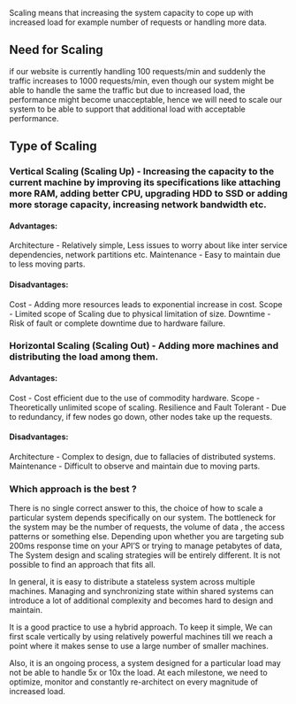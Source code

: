 Scaling means that increasing the system capacity to cope up with increased load for example number of requests or handling more data. 

## Need for Scaling

if our website is currently handling 100 requests/min and suddenly the traffic increases to 1000 requests/min, even though our system might be able to handle the same the traffic but due to increased load, the performance might become unacceptable, hence we will need to scale our system to be able to support that additional load with acceptable performance.

## Type of Scaling

### Vertical Scaling (Scaling Up) - Increasing the capacity to the current machine by improving its specifications like attaching more RAM, adding better CPU, upgrading HDD to SSD or adding more storage capacity, increasing network bandwidth etc.

#### Advantages: 
Architecture - Relatively simple, Less issues to worry about like inter service dependencies, network partitions etc.
Maintenance - Easy to maintain due to less moving parts.

#### Disadvantages:
Cost - Adding more resources leads to exponential increase in cost.
Scope - Limited scope of Scaling due to physical limitation of size.
Downtime - Risk of fault or complete downtime due to hardware failure. 

### Horizontal Scaling (Scaling Out) - Adding more machines and distributing the load among them. 

#### Advantages: 
Cost - Cost efficient due to the use of commodity hardware.
Scope - Theoretically unlimited scope of scaling.
Resilience and Fault Tolerant - Due to redundancy, if few nodes go down, other nodes take up the requests.

#### Disadvantages:
Architecture - Complex to design, due to fallacies of distributed systems.
Maintenance - Difficult to observe and maintain due to moving parts.

### Which approach is the best ?

There is no single correct answer to this, the choice of how to scale a particular system depends specifically on our system. The bottleneck for the system may be the number of requests, the volume of data , the access patterns or something else. 
Depending upon whether you are targeting sub 200ms response time on your API’S or trying to manage petabytes of data, The System design and scaling strategies will be entirely different.
It is not possible to find an approach that fits all. 

In general, it is easy to distribute a stateless system across multiple machines. Managing and synchronizing state within shared systems can introduce a lot of additional complexity and becomes hard to design and maintain. 

It is a good practice to use a hybrid approach. To keep it simple, We can first scale vertically by using relatively powerful machines till we reach a point where it makes sense to use a large number of smaller machines. 

Also, it is an ongoing process, a system designed for a particular load may not be able to handle 5x or 10x the load. At each milestone, we need to optimize, monitor and constantly re-architect on every magnitude of increased load.
